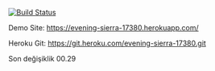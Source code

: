 [![Build Status](https://app.travis-ci.com/4ydogan/myFirstProject.svg?branch=main)](https://app.travis-ci.com/4ydogan/myFirstProject)

Demo Site: https://evening-sierra-17380.herokuapp.com/

Heroku Git: https://git.heroku.com/evening-sierra-17380.git

Son değişiklik 00.29